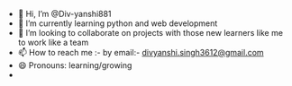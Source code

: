 - 👋 Hi, I’m @Div-yanshi881
- 🌱 I’m currently learning python and web development 
- 💞️ I’m looking to collaborate on projects with those new learners like me to work like a team
- 📫 How to reach me :- by email:- divyanshi.singh3612@gmail.com
- 😄 Pronouns: learning/growing 
- 

<!---
Div-yanshi881/Div-yanshi881 is a ✨ special ✨ repository because its `README.md` (this file) appears on your GitHub profile.
You can click the Preview link to take a look at your changes.
--->
